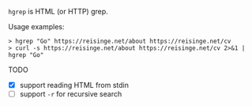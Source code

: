 `hgrep` is HTML (or HTTP) grep.

Usage examples:

```
> hgrep "Go" https://reisinge.net/about https://reisinge.net/cv
> curl -s https://reisinge.net/about https://reisinge.net/cv 2>&1 | hgrep "Go"
```

TODO

* [x] support reading HTML from stdin
* [ ] support `-r` for recursive search